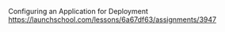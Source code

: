 Configuring an Application for Deployment
https://launchschool.com/lessons/6a67df63/assignments/3947
